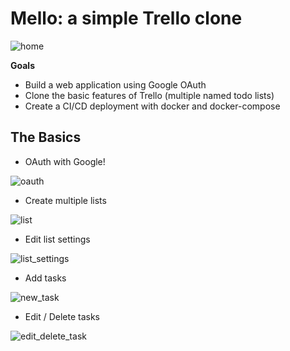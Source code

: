 # Mello: a simple Trello clone

![home](https://i.imgur.com/faqVqs2.png)

**Goals**
- Build a web application using Google OAuth
- Clone the basic features of Trello (multiple named todo lists)
- Create a CI/CD deployment with docker and docker-compose

## The Basics

- OAuth with Google!

![oauth](https://i.imgur.com/gNZ9VOm.png)

- Create multiple lists

![list](https://i.imgur.com/bPJPbWC.png)

- Edit list settings

![list_settings](https://i.imgur.com/POE4OhR.png)

- Add tasks

![new_task](https://i.imgur.com/jOU5IDT.png)

- Edit / Delete tasks

![edit_delete_task](https://i.imgur.com/sEt1G3L.png)
